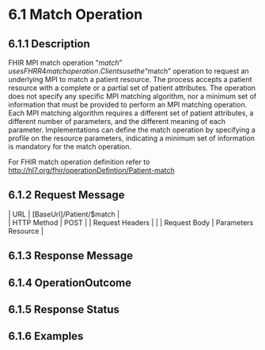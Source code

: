 # 6.1 Match Operation
## 6.1.1 Description

FHIR MPI match operation “$match” uses FHR R4 match operation. Clients use the “$match” operation to request an underlying MPI to match a patient resource. The process accepts a patient resource with a complete or a partial set of patient attributes.  The operation does not specify any specific MPI matching algorithm, nor a minimum set of information that must be provided to perform an MPI matching operation. Each MPI matching algorithm requires a different set of patient attributes, a different number of parameters, and the different meaning of each parameter. Implementations can define the match operation by specifying a  profile on the resource parameters, indicating a minimum set of information is mandatory for the match operation.  

For FHIR match operation definition refer to http://hl7.org/fhir/operationDefintion/Patient-match

## 6.1.2 Request Message
| URL | [BaseUrl]/Patient/$match |         
| HTTP Method | POST |
| Request Headers | |
| Request Body | Parameters Resource |

## 6.1.3 Response Message

## 6.1.4 OperationOutcome

## 6.1.5 Response Status

## 6.1.6 Examples

